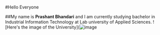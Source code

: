 #Hello Everyone

##My name is **Prashant Bhandari** and I am currently studying bachelor in Industrial Information Technology at Lab university of Applied Sciences.
![Here's the image of the University](![image](https://github.com/user-attachments/assets/652f4a19-a81b-44a2-bdc4-65db144809a5)

